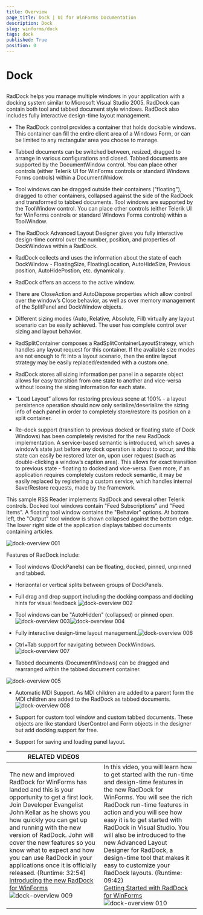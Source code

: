 ```yaml
---
title: Overview
page_title: Dock | UI for WinForms Documentation
description: Dock
slug: winforms/dock
tags: dock
published: True
position: 0
---
```


# Dock
 
## 

RadDock helps you manage multiple windows in your application with a docking system similar to Microsoft Visual Studio 2005. RadDock can contain both tool and tabbed document style windows. RadDock also includes fully interactive design-time layout management.
        

* The RadDock control provides a container that holds dockable windows. This container can fill the entire client area of a Windows Form, or can be limited to any rectangular area you choose to manage.
            

* Tabbed documents can be switched between, resized, dragged to arrange in various configurations and closed. Tabbed documents are supported by the DocumentWindow control. You can place other controls (either Telerik UI for WinForms controls or standard Windows Forms controls) within a DocumentWnidow.
            

* Tool windows can be dragged outside their containers ("floating"), dragged to other containers, collapsed against the side of the RadDock and transformed to tabbed documents. Tool windows are supported by the ToolWindow control. You can place other controls (either Telerik UI for WinForms controls or standard Windows Forms controls) within a ToolWindow.
            

* The RadDock Advanced Layout Designer gives you fully interactive design-time control over the number, position, and properties of DockWindows within a RadDock.
            

* RadDock collects and uses the information about the state of each DockWindow - FloatingSize, FloatingLocation, AutoHideSize, Previous position, AutoHidePostion, etc. dynamically.
            

* RadDock offers an access to the active window.

* There are CloseAction and AutoDispose properties which allow control over the window’s Close behavior, as well as over memory management of the SplitPanel and DockWindow objects.
            

* Different sizing modes (Auto, Relative, Absolute, Fill) virtually any layout scenario can be easily achieved. The user has complete control over sizing and layout behavior.
            

* RadSplitContainer composes a RadSplitContainerLayoutStrategy, which handles any layout request for this container. If the available size modes are not enough to fit into a layout scenario, then the entire layout strategy may be easily replaced/extended with a custom one.
            

* RadDock stores all sizing information per panel in a separate object allows for easy transition from one state to another and vice-versa without loosing the sizing information for each state.
            

* “Load Layout” allows for restoring previous scene at 100% - a layout persistence operation should now only serialize/deserialize the sizing info of each panel in order to completely store/restore its position on a split container.
            

* Re-dock support (transition to previous docked or floating state of Dock Windows) has been completely revisited for the new RadDock implementation. A service-based semantic is introduced, which saves a window’s state just before any dock operation is about to occur, and this state can easily be restored later on, upon user request (such as double-clicking a window’s caption area). This allows for exact transition to previous state - floating to docked and vice-versa. Even more, if an application requires completely custom redock semantic, it may be easily replaced by registering a custom service, which handles internal Save/Restore requests, made by the framework.
            

This sample RSS Reader implements RadDock and several other Telerik controls. Docked tool windows contain "Feed Subscriptions" and "Feed Items". A floating tool window contains the "Behavior" options. At bottom left, the "Output" tool window is shown collapsed against the bottom edge. The lower right side of the application displays tabbed documents containing articles.

![dock-overview 001](images/dock-overview001.png)

Features of RadDock include:

* Tool windows (DockPanels) can be floating, docked, pinned, unpinned and tabbed.
            

* Horizontal or vertical splits between groups of DockPanels.

* Full drag and drop support including the docking compass and docking hints for visual feedback
![dock-overview 002](images/dock-overview002.png)

* Tool windows can be "AutoHidden" (collapsed) or pinned open.   ![dock-overview 003](images/dock-overview003.png)![dock-overview 004](images/dock-overview004.png)

* Fully interactive design-time layout management.![dock-overview 006](images/dock-overview006.png)

* Ctrl+Tab support for navigating between DockWindows.![dock-overview 007](images/dock-overview007.png)

* Tabbed documents (DocumentWindows) can be dragged and rearranged within the tabbed document container.

![dock-overview 005](images/dock-overview005.png)

* Automatic MDI Support. As MDI children are added to a parent form the MDI children are added to the RadDock as tabbed documents.
![dock-overview 008](images/dock-overview008.png)

* Support for custom tool window and custom tabbed documents. These objects are like standard UserControl and Form objects in the designer but add docking support for free. 
            

* Support for saving and loading panel layout.


| RELATED VIDEOS |  |
| ------ | ------ |
|The new and improved RadDock for WinForms has landed and this is your opportunity to get a first look. Join Developer Evangelist John Kellar as he shows you how quickly you can get up and running with the new version of RadDock. John will cover the new features so you know what to expect and how you can use RadDock in your applications once it is officially released. (Runtime: 32:54)<br>[ Introducing the new RadDock for WinForms ](http://www.telerik.com/videos/winforms/introducing-the-new-raddock-for-winforms)![dock-overview 009](images/dock-overview009.png)|In this video, you will learn how to get started with the run-time and design-time features in the new RadDock for WinForms. You will see the rich RadDock run-time features in action and you will see how easy it is to get started with RadDock in Visual Studio. You will also be introduced to the new Advanced Layout Designer for RadDock, a design-time tool that makes it easy to customize your RadDock layouts. (Runtime: 09:42)<br>[ Getting Started with RadDock for WinForms ](http://www.telerik.com/videos/winforms/getting-started-with-raddock-for-winforms)![dock-overview 010](images/dock-overview010.png)|
